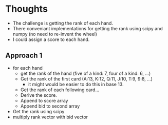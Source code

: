 # Thoughts

- The challenge is getting the rank of each hand.
- There conveniant implementations for getting the rank using scipy and numpy (no need to re-invent the wheel)
- I could assign a score to each hand.

## Approach 1

- for each hand
  - get the rank of the hand (five of a kind: 7, four of a kind: 6, ...)
  - Get the rank of the first card (A:13, K:12, Q:11, J:10, T:9, 9:8, ...) 
    - it might would be easier to do this in base 13.
  - Get the rank of each following card...
  - Derive the score.
  - Append to score array
  - Append bid to second array
- Get the rank using scipy
- multiply rank vector with bid vector
